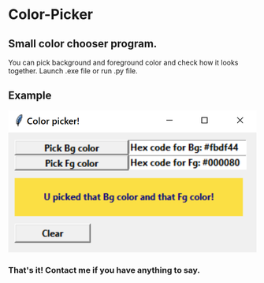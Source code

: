 # Color-Picker
## Small color chooser program. 
You can pick background and foreground color and check how it looks together.
Launch .exe file or run .py file.

## Example
![Color-picker](https://github.com/TamaraSavadyan/Color-Picker/blob/main/Color-picker.PNG)

### That's it! Contact me if you have anything to say.
